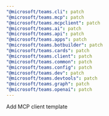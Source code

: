 ```yaml
---
"@microsoft/teams.cli": patch
"@microsoft/teams.mcp": patch
"@microsoft/teams.mcpclient": patch
"@microsoft/teams.ai": patch
"@microsoft/teams.api": patch
"@microsoft/teams.apps": patch
"@microsoft/teams.botbuilder": patch
"@microsoft/teams.cards": patch
"@microsoft/teams.client": patch
"@microsoft/teams.common": patch
"@microsoft/teams.config": patch
"@microsoft/teams.dev": patch
"@microsoft/teams.devtools": patch
"@microsoft/teams.graph": patch
"@microsoft/teams.openai": patch
---
```


Add MCP client template
